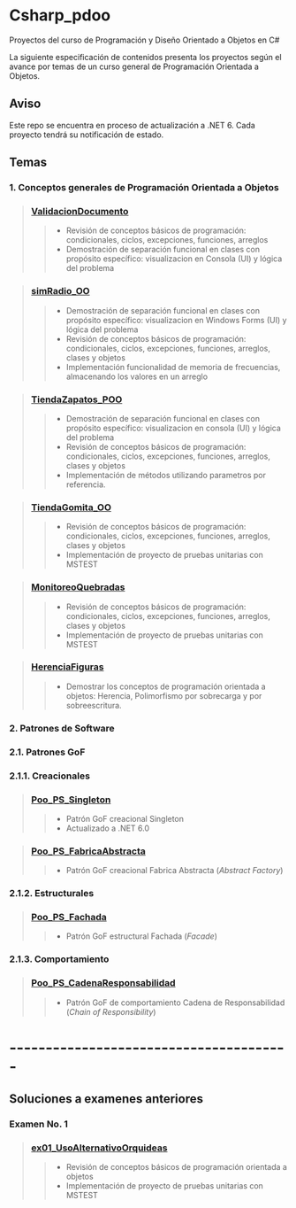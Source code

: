 # Csharp_pdoo
Proyectos del curso de Programación y Diseño Orientado a Objetos en C#

La siguiente especificación de contenidos presenta los proyectos según el avance por temas de un curso general de Programación Orientada a Objetos.

## Aviso
Este repo se encuentra en proceso de actualización a .NET 6. Cada proyecto tendrá su notificación de estado.

## Temas

### 1. Conceptos generales de Programación Orientada a Objetos

>### [ValidacionDocumento](https://github.com/jdrodas/Csharp_pdoo/tree/master/ValidacionDocumento)
>>- Revisión de conceptos básicos de programación: condicionales, ciclos, excepciones, funciones, arreglos
>>- Demostración de separación funcional en clases con propósito específico: visualizacion en Consola (UI) y lógica del problema

>### [simRadio_OO](https://github.com/jdrodas/Csharp_pdoo/tree/master/simRadio_OO)
>>- Demostración de separación funcional en clases con propósito específico: visualizacion en Windows Forms (UI) y lógica del problema
>>- Revisión de conceptos básicos de programación: condicionales, ciclos, excepciones, funciones, arreglos, clases y objetos
>>- Implementación funcionalidad de memoria de frecuencias, almacenando los valores en un arreglo

>### [TiendaZapatos_POO](https://github.com/jdrodas/Csharp_pdoo/tree/master/TiendaZapatos_POO)
>>- Demostración de separación funcional en clases con propósito específico: visualizacion en consola (UI) y lógica del problema
>>- Revisión de conceptos básicos de programación: condicionales, ciclos, excepciones, funciones, arreglos, clases y objetos
>>- Implementación de métodos utilizando parametros por referencia.

>### [TiendaGomita_OO](https://github.com/jdrodas/Csharp_pdoo/tree/master/TiendaGomita_OO)
>>- Revisión de conceptos básicos de programación: condicionales, ciclos, excepciones, funciones, arreglos, clases y objetos
>>- Implementación de proyecto de pruebas unitarias con MSTEST

>### [MonitoreoQuebradas](https://github.com/jdrodas/Csharp_pdoo/tree/master/MonitoreoQuebradas)
>>- Revisión de conceptos básicos de programación: condicionales, ciclos, excepciones, funciones, arreglos, clases y objetos
>>- Implementación de proyecto de pruebas unitarias con MSTEST

>### [HerenciaFiguras](https://github.com/jdrodas/Csharp_pdoo/tree/master/HerenciaFiguras)
>>- Demostrar los conceptos de programación orientada a objetos: Herencia, Polimorfismo por sobrecarga y por sobreescritura.

### 2. Patrones de Software

### 2.1. Patrones GoF

### 2.1.1. Creacionales

>### [Poo_PS_Singleton](https://github.com/jdrodas/Csharp_pdoo/tree/master/Poo_PS_Singleton)
>>- Patrón GoF creacional Singleton
>>- Actualizado a .NET 6.0

>### [Poo_PS_FabricaAbstracta](https://github.com/jdrodas/Csharp_pdoo/tree/master/Poo_PS_FabricaAbstracta)
>>- Patrón GoF creacional Fabrica Abstracta (*Abstract Factory*)

### 2.1.2. Estructurales

>### [Poo_PS_Fachada](https://github.com/jdrodas/Csharp_pdoo/tree/master/Poo_PS_Fachada)
>>- Patrón GoF estructural Fachada (*Facade*)


### 2.1.3. Comportamiento

>### [Poo_PS_CadenaResponsabilidad](https://github.com/jdrodas/Csharp_pdoo/tree/master/Poo_PS_CadenaResponsabilidad)
>>- Patrón GoF de comportamiento Cadena de Responsabilidad (*Chain of Responsibility*)

# ---------------------------------------

## Soluciones a examenes anteriores

### Examen No. 1

>### [ex01_UsoAlternativoOrquideas](https://github.com/jdrodas/Csharp_pdoo/tree/master/ex01_UsoAlternativoOrquideas)
>>- Revisión de conceptos básicos de programación orientada a objetos
>>- Implementación de proyecto de pruebas unitarias con MSTEST

